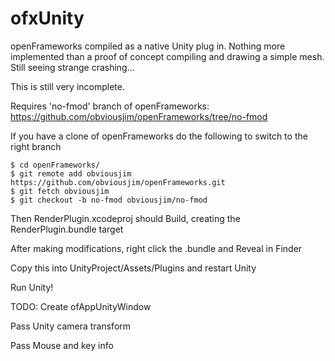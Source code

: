 ofxUnity
========

openFrameworks compiled as a native Unity plug in. Nothing more implemented than a proof of concept compiling and drawing a simple mesh. Still seeing strange crashing...	

This is still very incomplete.

Requires 'no-fmod' branch of openFrameworks: https://github.com/obviousjim/openFrameworks/tree/no-fmod

If you have a clone of openFrameworks do the following to switch to the right branch

	$ cd openFrameworks/
	$ git remote add obviousjim https://github.com/obviousjim/openFrameworks.git
	$ git fetch obviousjim
	$ git checkout -b no-fmod obviousjim/no-fmod

Then RenderPlugin.xcodeproj should Build, creating the RenderPlugin.bundle target

After making modifications, right click the .bundle and Reveal in Finder

Copy this into UnityProject/Assets/Plugins and restart Unity

Run Unity!

TODO:
Create ofAppUnityWindow

Pass Unity camera transform

Pass Mouse and key info
